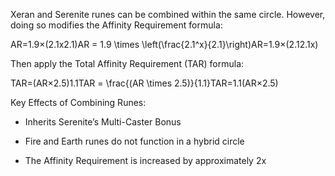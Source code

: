 Xeran and Serenite runes can be combined within the same circle. However, doing so modifies the Affinity Requirement formula:

AR=1.9×(2.1x2.1)AR = 1.9 \times \left(\frac{2.1^x}{2.1}\right)AR=1.9×(2.12.1x​)

Then apply the Total Affinity Requirement (TAR) formula:

TAR=(AR×2.5)1.1TAR = \frac{(AR \times 2.5)}{1.1}TAR=1.1(AR×2.5)​

Key Effects of Combining Runes:

- Inherits Serenite’s Multi-Caster Bonus
    
- Fire and Earth runes do not function in a hybrid circle
    
- The Affinity Requirement is increased by approximately 2x
    


